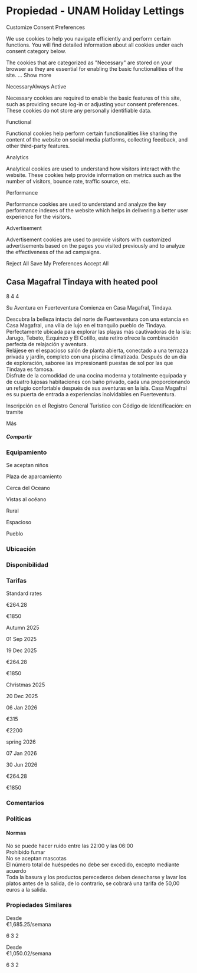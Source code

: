 # Propiedad - UNAM Holiday Lettings

Customize Consent Preferences 

We use cookies to help you navigate efficiently and perform certain functions. You will find detailed information about all cookies under each consent category below.

The cookies that are categorized as "Necessary" are stored on your browser as they are essential for enabling the basic functionalities of the site. ... Show more

NecessaryAlways Active

Necessary cookies are required to enable the basic features of this site, such as providing secure log-in or adjusting your consent preferences. These cookies do not store any personally identifiable data.

Functional

Functional cookies help perform certain functionalities like sharing the content of the website on social media platforms, collecting feedback, and other third-party features.

Analytics

Analytical cookies are used to understand how visitors interact with the website. These cookies help provide information on metrics such as the number of visitors, bounce rate, traffic source, etc.

Performance

Performance cookies are used to understand and analyze the key performance indexes of the website which helps in delivering a better user experience for the visitors.

Advertisement

Advertisement cookies are used to provide visitors with customized advertisements based on the pages you visited previously and to analyze the effectiveness of the ad campaigns.

Reject All Save My Preferences Accept All

## Casa Magafral Tindaya with heated pool

8 4 4

Su Aventura en Fuerteventura Comienza en Casa Magafral, Tindaya.  
  
Descubra la belleza intacta del norte de Fuerteventura con una estancia en Casa Magafral, una villa de lujo en el tranquilo pueblo de Tindaya. Perfectamente ubicada para explorar las playas más cautivadoras de la isla: Jarugo, Tebeto, Ezquinzo y El Cotillo, este retiro ofrece la combinación perfecta de relajación y aventura.  
Relájese en el espacioso salón de planta abierta, conectado a una terrazza privada y jardín, completo con una piscina climatizada. Después de un día de exploración, saboree las impresionanti puestas de sol por las que Tindaya es famosa.  
Disfrute de la comodidad de una cocina moderna y totalmente equipada y de cuatro lujosas habitaciones con baño privado, cada una proporcionando un refugio confortable después de sus aventuras en la isla. Casa Magafral es su puerta de entrada a experiencias inolvidables en Fuerteventura.  
  
Inscripción en el Registro General Turístico con Código de Identificación: en tramite

Más

##### Compartir

### Equipamiento

Se aceptan niños

Plaza de aparcamiento

Cerca del Oceano

Vistas al océano

Rural

Espacioso

Pueblo

### Ubicación

### Disponibilidad

### Tarifas

Standard rates

 €264.28

 €1850

Autumn 2025

 01 Sep 2025

 19 Dec 2025

 €264.28

 €1850

Christmas 2025

 20 Dec 2025

 06 Jan 2026

 €315

 €2200

spring 2026

 07 Jan 2026

 30 Jun 2026

 €264.28

 €1850

### Comentarios

### Políticas

#### Normas

No se puede hacer ruido entre las 22:00 y las 06:00  
Prohibido fumar  
No se aceptan mascotas  
El número total de huéspedes no debe ser excedido, excepto mediante acuerdo  
Toda la basura y los productos perecederos deben desecharse y lavar los platos antes de la salida, de lo contrario, se cobrará una tarifa de 50,00 euros a la salida.

### Propiedades Similares  

Desde  
€1,685.25/semana

6 3 2

Desde  
€1,050.02/semana

6 3 2

